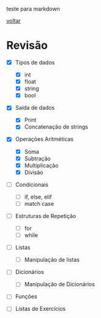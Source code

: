 teste para markdown

[voltar](./markdown.md)

# Revisão 
 - [x] Tipos de dados
    - [x] int
    - [x] float
    - [x] string
    - [x] bool

- [x] Saída de dados
    - [x] Print
    - [x] Concatenação de strings

- [x] Operações Aritméticas
    - [x] Soma
    - [x] Subtração
    - [x] Multiplicação
    - [x] Divisão

- [ ] Condicionais
    - [ ] if, else, elif
    - [ ] match case

- [ ] Estruturas de Repetição
    - [ ] for
    - [ ] while

- [ ] Listas
    - [ ] Manipulação de listas

- [ ] Dicionários
    - [ ] Manipulação de Dicionários

- [ ] Funções

- [ ] Listas de Exercícios